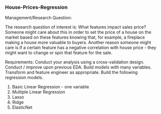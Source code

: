 ### House-Prices-Regression
Management/Research Question:

The research question of interest is: What features impact sales price? Someone might care about this in order to set the price of a house on the market based on these features knowing that, for example, a fireplace making a house more valuable to buyers. Another reason someone might care is if a certain feature has a negative correlation with house price - they might want to change or spin that feature for the sale.

Requirements: Conduct your analysis using a cross-validation design. Conduct / improve upon previous EDA. Build models with many variables. Transform and feature engineer as appropriate. Build the following regression models.

  1. Basic Linear Regression - one variable
  2. Multiple Linear Regression
  3. Lasso
  4. Ridge
  5. ElasticNet
